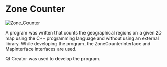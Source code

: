 # Zone Counter

![Zone_Counter](https://www.hakanbogan.com/sa.PNG)

A program was written that counts the geographical regions on a given 2D map using the C++ programming language and without using an external library. While developing the program, the ZoneCounterInterface and MapInterface interfaces are used.

Qt Creator was used to develop the program.
